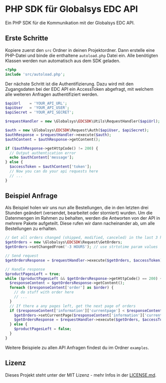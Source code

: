 
# PHP SDK für Globalsys EDC API 
Ein PHP SDK für die Kommunikation mit der Globalsys EDC API.
## Erste Schritte
Kopiere zuerst den `src` Ordner in deinen Projektordner. Dann erstelle eine PHP-Datei und binde die enthaltene `autoload.php` Datei ein. Alle benötigten Klassen werden nun automatisch aus dem SDK geladen.
```php
<?php
include 'src/autoload.php';
```
Der nächste Schritt ist die Authentifizierung. Dazu wird mit den Zugangsdaten bei der EDC API ein AccessToken abgefragt, mit welchem alle weiteren Anfragen authentifiziert werden.
```php
$apiUrl    = 'YOUR_API_URL';
$apiUser   = 'YOUR_API_USER';
$apiSecret = 'YOUR_API_SECRET';

$requestHandler = new \Globalsys\EDCSDK\Utils\RequestHandler($apiUrl);

$auth = new \Globalsys\EDCSDK\Request\Auth($apiUser, $apiSecret);
$authResponse = $requestHandler->execute($auth);
$authContent = $authResponse->getContent();

if ($authResponse->getHttpCode() != 200) {
  // Output authentication error
  echo $authContent['message'];
} else {
  $accessToken = $authContent['token'];
  // Now you can do your api requests here
  // ...
}
```
## Beispiel Anfrage
Als Beispiel holen wir uns nun alle Bestellungen, die in den letzten drei Stunden geändert (versendet, bearbeitet oder storniert) wurden. Um die Datenmengen im Rahmen zu behalten, werden die Antworten von der API in mehrere Pakete aufgeteilt. Diese rufen wir dann nacheinander ab, um alle Bestellungen zu erhalten.
```php
// Get all orders changed (shipped, modified, canceled) in the last 3 hours
$getOrders = new \Globalsys\EDCSDK\Request\GetOrders;
$getOrders->setChangedFrom('-3 HOURS'); // use strtotime param values

// Send request
$getOrdersResponse = $requestHandler->execute($getOrders, $accessToken);

// Handle response
$productPagesLeft = true;
while ($productPagesLeft && $getOrdersResponse->getHttpCode() == 200) {
  $responseContent = $getOrdersResponse->getContent();
  foreach ($responseContent['order'] as $order) {
    // do stuff with order here
    // ...
  }
  // If there a any pages left, get the next page of orders
  if ($responseContent['information']['currentpage'] < $responseContent['information']['totalpages']) {
    $getOrders->setCurrentPage($responseContent['information']['currentpage'] + 1);
    $getOrdersResponse = $requestHandler->execute($getOrders, $accessToken);
  } else {
    $productPagesLeft = false;
  }
}
```
Weitere Beispiele zu allen API Anfragen findest du im Ordner `examples`.
## Lizenz

Dieses Projekt steht unter der MIT Lizenz - mehr Infos in der [LICENSE.md](LICENSE.md).
